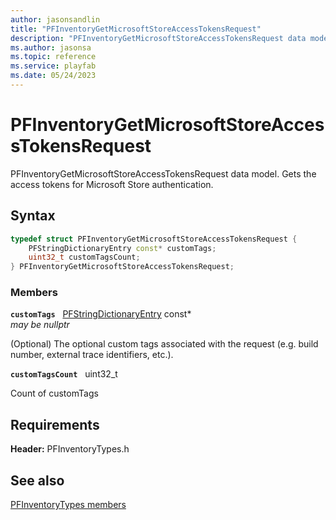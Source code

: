```yaml
---
author: jasonsandlin
title: "PFInventoryGetMicrosoftStoreAccessTokensRequest"
description: "PFInventoryGetMicrosoftStoreAccessTokensRequest data model. Gets the access tokens for Microsoft Store authentication."
ms.author: jasonsa
ms.topic: reference
ms.service: playfab
ms.date: 05/24/2023
---
```


# PFInventoryGetMicrosoftStoreAccessTokensRequest  

PFInventoryGetMicrosoftStoreAccessTokensRequest data model. Gets the access tokens for Microsoft Store authentication.  

## Syntax  
  
```cpp
typedef struct PFInventoryGetMicrosoftStoreAccessTokensRequest {  
    PFStringDictionaryEntry const* customTags;  
    uint32_t customTagsCount;  
} PFInventoryGetMicrosoftStoreAccessTokensRequest;  
```
  
### Members  
  
**`customTags`** &nbsp; [PFStringDictionaryEntry](../../pftypes/structs/pfstringdictionaryentry.md) const*  
*may be nullptr*  
  
(Optional) The optional custom tags associated with the request (e.g. build number, external trace identifiers, etc.).
  
**`customTagsCount`** &nbsp; uint32_t  
  
Count of customTags
  
  
## Requirements  
  
**Header:** PFInventoryTypes.h
  
## See also  
[PFInventoryTypes members](../pfinventorytypes_members.md)  

  
  
